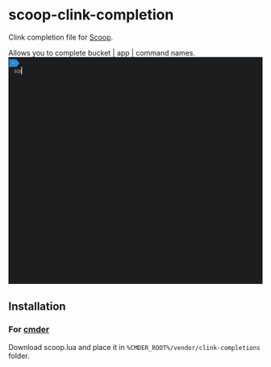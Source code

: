 # scoop-clink-completion
Clink completion file for [Scoop](https://scoop.sh/).

Allows you to complete bucket | app | command names.
<img src="https://raw.githubusercontent.com/Elvyria/scoop-clink-completion/master/completion.gif" height="450">


## Installation

### For [cmder](http://cmder.net/)
Download scoop.lua and place it in `%CMDER_ROOT%/vendor/clink-completions` folder.

